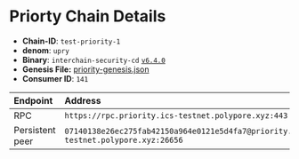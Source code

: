 
# Priorty Chain Details

* **Chain-ID**: `test-priority-1`
* **denom**: `upry`
* **Binary**: `interchain-security-cd` [`v6.4.0`](https://github.com/cosmos/interchain-security/releases/tag/v6.4.0)
* **Genesis File:**  [priority-genesis.json](priority-genesis.json)
* **Consumer ID**: `141`

| Endpoint        | Address                                                                              |
| :-------------- | :----------------------------------------------------------------------------------- |
| RPC             | `https://rpc.priority.ics-testnet.polypore.xyz:443`                                    |
| Persistent peer | `07140138e26ec275fab42150a964e0121e5d4fa7@priority.ics-testnet.polypore.xyz:26656` |

